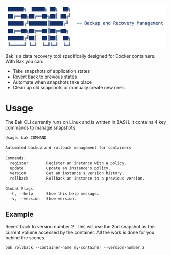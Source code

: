 ![Bak Logo](./docs/img/logo.png)

Bak is a data recovery tool specifically designed for Docker containers. With Bak you can:
* Take snapshots of application states
* Revert back to previous states
* Automate when snapshots take place
* Clean up old snapshots or manually create new ones

# Usage

The Bak CLI currently runs on Linux and is written in BASH. It contains 4 key commands to manage snapshots:

```
Usage: bak COMMAND

Automated backup and rollback management for containers

Commands:
  register        Register an instance with a policy.
  update          Update an instance's policy.
  version         Get an instance's version history.
  rollback        Rollback an instance to a previous version.

Global Flags:
  -h, --help      Show this help message.
  -v, --version   Show version.
```

## Example

Revert back to version number 2. This will use the 2nd snapshot as the current volume accessed by the container. All the work is done for you behind the scenes.

```
bak rollback --container-name my-container --version-number 2
```